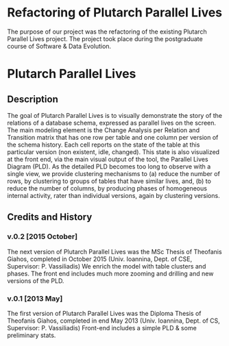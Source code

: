 # Refactoring of Plutarch Parallel Lives

The purpose of our project was the refactoring of the existing Plutarch Parallel Lives project. The project took place during the postgraduate course of Software & Data Evolution.


# Plutarch Parallel Lives


## Description
The goal of Plutarch Parallel Lives is to visually demonstrate the story of the relations of a database schema, expressed as parallel lives on the screen.
The main modeling element is the Change Analysis per Relation and Transition matrix that has one row per table and one column per version of the schema history. Each cell reports on the state of the table at this particular version (non existent, idle, changed).
This state is also visualized at the front end, via the main visual output of the tool, the Parallel Lives Diagram (PLD).
As the detailed PLD becomes too long to observe with a single view, we provide clustering mechanisms to (a) reduce the number of rows, by clustering to groups of tables that have similar lives, and, (b) to reduce the number of columns, by producing phases of homogeneous internal activity, rater than individual versions, again by clustering versions.   


## Credits and History

### v.0.2 [2015 October]
The next version of Plutarch Parallel Lives was the MSc Thesis of Theofanis Giahos, completed in October 2015 (Univ. Ioannina, Dept. of CSE, Supervisor: P. Vassiliadis)
We enrich the model with table clusters and phases. The front end includes much more zooming and drilling and new versions of the PLD.

### v.0.1 [2013 May]
The first version of Plutarch Parallel Lives was the Diploma Thesis of Theofanis Giahos, completed in end May 2013 (Univ. Ioannina, Dept. of CS, Supervisor: P. Vassiliadis)
Front-end includes a simple PLD & some preliminary stats.